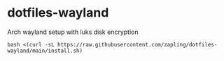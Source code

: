 # dotfiles-wayland

Arch wayland setup with luks disk encryption

```
bash <(curl -sL https://raw.githubusercontent.com/zapling/dotfiles-wayland/main/install.sh)
```
